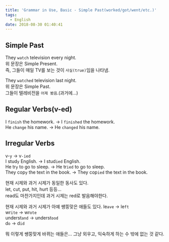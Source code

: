 ```yaml
---
title: 'Grammar in Use, Basic - Simple Past(worked/got/went/etc.)'
tags:
  - English
date: 2018-08-30 01:40:41
---
```


## Simple Past
They `watch` television every night.  
위 문장은 Simple Present.  
즉, 그들이 매일 TV를 보는 것이 `사실(true)`임을 나타냄.  

They `watched` television last night.  
위 문장은 Simple Past.  
그들이 텔레비전을 `어제 봤음`.(과거에...)  

## Regular Verbs(v-ed)  
I `finish` the homework. -> I `finished` the homework.  
He `change` his name. -> He `changed` his name.  

## Irregular Verbs  
v-`y` -> v`-ied`  
I stud`y` English. -> I stud`ied` English.  
He tr`y` to go to sleep. -> He tr`ied` to go to sleep.  
They cop`y` the text in the book. -> They cop`ied` the text in the book.

현재 시제와 과거 시제가 동일한 동사도 있다.  
let, cut, put, hit, hurt 등등...  
read도 마찬가지인데 과거 시제는 red로 발음해야한다.

현재 시제와 과거 시제가 아예 쌩뚱맞은 애들도 있다.
le`ave` -> le`ft`  
wr`ite` -> wr`ote`  
underst`and` -> underst`ood`  
d`o` -> d`id`

뭐 이렇게 쌩뚱맞게 바뀌는 애들은... 그냥 외우고, 익숙하게 하는 수 밖에 없는 것 같다.


